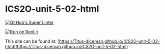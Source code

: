 # ICS2O-unit-5-02-html

[![GitHub's Super Linter](https://github.com/Titus-diceman/ICS2O-unit-5-02-html/workflows/GitHub's%20Super%20Linter/badge.svg)](https://github.com/Titus-diceman/ICS2O-unit-5-02-html/actions)

[![Run on Repl.it](https://repl.it/badge/github/Titus-diceman/ICS2O-unit-5-02-html)](https://repl.it/github/Titus-diceman/ICS2O-unit-5-02-html)

This site can be found at: [https://Titus-diceman.github.io/ICS2O-unit-5-02-html](https://Titus-diceman.github.io/ICS2O-unit-5-02-html)
